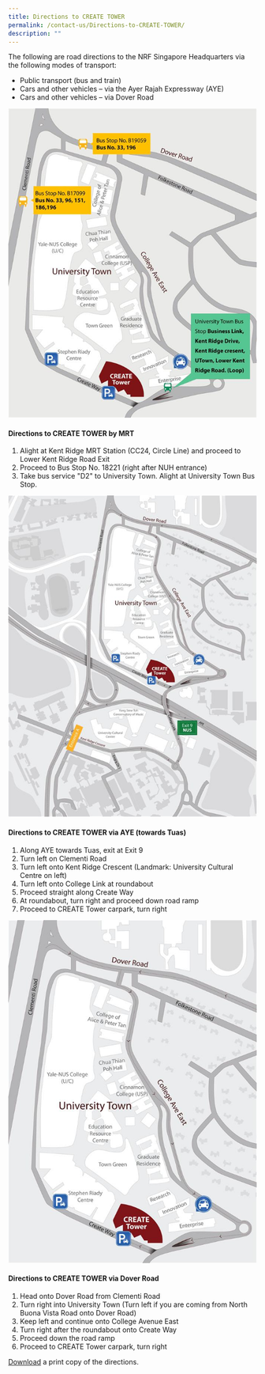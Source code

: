 ```yaml
---
title: Directions to CREATE TOWER
permalink: /contact-us/Directions-to-CREATE-TOWER/
description: ""
---
```

The following are road directions to the NRF Singapore Headquarters via the following modes of transport:

*   Public transport (bus and train)
*   Cars and other vehicles – via the Ayer Rajah Expressway (AYE)
*   Cars and other vehicles – via Dover Road

![](/images/Directions%20to%20CREATE%20TOWER/directional-map-public-transport.jpg)

#### Directions to CREATE TOWER by MRT

1.  Alight at Kent Ridge MRT Station (CC24, Circle Line) and proceed to Lower Kent Ridge Road Exit
2.  Proceed to Bus Stop No. 18221 (right after NUH entrance)
3.  Take bus service "D2" to University Town. Alight at University Town Bus Stop.

![](/images/Directions%20to%20CREATE%20TOWER/directional-map-via-aye.jpg)

#### Directions to CREATE TOWER via AYE (towards Tuas)

1.  Along AYE towards Tuas, exit at Exit 9
2.  Turn left on Clementi Road
3.  Turn left onto Kent Ridge Crescent (Landmark: University Cultural Centre on left)
4.  Turn left onto College Link at roundabout
5.  Proceed straight along Create Way
6.  At roundabout, turn right and proceed down road ramp
7.  Proceed to CREATE Tower carpark, turn right

![](/images/Directions%20to%20CREATE%20TOWER/via-dover-rd.jpg)
#### Directions to CREATE TOWER via Dover Road

1.  Head onto Dover Road from Clementi Road
2.  Turn right into University Town (Turn left if you are coming from North Buona Vista Road onto Dover Road)
3.  Keep left and continue onto College Avenue East
4.  Turn right after the roundabout onto Create Way
5.  Proceed down the road ramp
6.  Proceed to CREATE Tower carpark, turn right

[Download](/files/directions-to-create.pdf) a print copy of the directions.